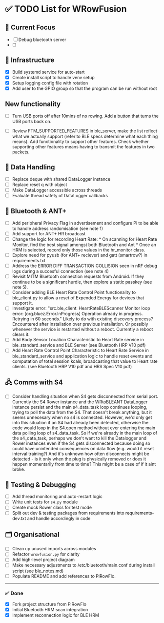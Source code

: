# ✅ TODO List for WRowFusion

## 📌 Current Focus
- [ ] Debug bluetooth server
- [ ] 

## 🧱 Infrastructure
- [x] Build systemd service for auto-start
- [x] Create install script to handle venv setup
- [x] Setup logging config file with rotation
- [x] Add user to the GPIO group so that the program can be run without root

## New functionality
- [ ] Turn USB ports off after 10mins of no rowing. Add a button that turns the USB ports back on.
- [ ] Review FTM_SUPPORTED_FEATURES in ble_server, make the list reflect what we actually support (refer to BLE specs
      determine what each thing means). Add functionality to support other features. Check whether supporting other
      features means having to transmit the features in two packets.


## 🔄 Data Handling
- [ ] Replace deque with shared DataLogger instance
- [ ] Replace reset q with object
- [ ] Make DataLogger accessible across threads
- [ ] Evaluate thread safety of DataLogger callbacks

## 📡 Bluetooth & ANT+
- [ ] Add peripheral Privacy Flag in advertisement and configure Pi to be able to handle address randomisation (see note 1)
- [ ] Add support for ANT+ HR broadcast
- [ ] Change the logic for recording Heart Rate:
        * On scanning for Heart Rate Monitor, find the best signal amongst both Bluetooth and Ant
        * Once an HRM is selected, record only those values in the hr_monitor class.
- [ ] Explore need for pyusb (for ANT+ reciever) and gatt (smartrow?) in requirements.txt
- [ ] Address the ERROR DIFF TRANSACTION COLLISION seen in nRF debug logs during a succesful connection (see note 4)
- [ ] Revisit MITM Bluetooth connection requests from Android. If they continue to be a significant hurdle, then explore a static passkey (see note 5).
- [ ] Consider adding BLE Heart Rate Control Point functionality to ble_client.py to allow a reset of Expended Energy for devices that support it.
- [ ] Investigate error: "src.ble_client: HeartRateBLEScanner Monitor loop error: [org.bluez.Error.InProgress] Operation already in progress. Retrying in 60 seconds." Likely to do with existing discovery process? Encountered after installation over previous installation. Or possibly whenever the service is restarted without a reboot. Currently a reboot clears it.
- [ ] Add Body Sensor Location Characteristic to Heart Rate service in ble_standard_service and BLE Server (see Bluetooth HRP V10 pdf)
- [ ] Add Heart Rate Control Point Characteristic to Heart Rate Service in ble_standard_service and application logic to handle reset events and computation of total session kcals, broadcasting that value to Heart rate clients. (see Bluetooth HRP V10 pdf and HRS Spec V10 pdf)

## 🖧 Comms with S4
- [ ] Consider handling situation when S4 gets disconnected from serial port. Currently
        the S4 Rower instance and the WRtoBLEANT DataLogger instance persist and the 
        main s4_data_task loop continues looping, trying to poll the data from the S4.
        That doesn't break anything, but it seems unnecesary when no s4 is connected.
        However, we'd only get into this situation if an S4 had already been detected,
        otherwise the code would loop in the S4.open method without ever entering the main
        data polling loop of s4_data_task. So if we're already in the main loop of 
        the s4_data_task, perhaps we don't want to kill the Datalogger and Rower instances
        even if the S4 gets disconnected because doing so could have unintended consequences
        on data flow (e.g. would it reset interval training?) And it's unknown how often
        disconnects might be detected - is it only when the plug is physically removed
        or does it happen momentarily from time to time? This might be a case of if it aint broke.  

## 🧪 Testing & Debugging
- [ ] Add thread monitoring and auto-restart logic
- [ ] Write unit tests for `s4.py` module
- [ ] Create mock Rower class for test mode
- [ ] Split out dev & testing packages from requirements into requirements-dev.txt and handle accordingly in code

## 🗂️ Organisational
- [ ] Clean up unused imports across modules
- [ ] Refactor `wrowfusion.py` for clarity
- [ ] Add high-level project diagram
- [ ] Make necessary adjustments to /etc/bluetooth/main.conf during install script (see ble_notes.md)
- [ ] Populate README and add references to PiRowFlo.

---

### ✅ Done
- [x] Fork project structure from PiRowFlo
- [x] Initial Bluetooth HRM scan integration
- [x] Implement reconnection logic for BLE HRM
